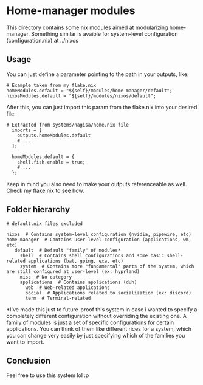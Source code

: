 # Home-manager modules

This directory contains some nix modules aimed at modularizing home-manager. 
Something similar is avaible for system-level configuration (configuration.nix) at ../nixos

## Usage

You can just define a parameter pointing to the path in your outputs, like:
```
# Example taken from my flake.nix
homeModules.default = "${self}/modules/home-manager/default";
nixosModules.default = "${self}/modules/nixos/default";
```
After this, you can just import this param from the flake.nix into your desired file:
```
# Extracted from systems/nagisa/home.nix file
  imports = [
    outputs.homeModules.default
    # ...
  ];

  homeModules.default = {
    shell.fish.enable = true;
    # ...
  };
```
Keep in mind you also need to make your outputs referenceable as well. Check my flake.nix to see how.

## Folder hierarchy

```
# default.nix files excluded

nixos  # Contains system-level configuration (nvidia, pipewire, etc)
home-manager  # Contains user-level configuration (applications, wm, etc)
   default  # Default "family" of modules*
     shell  # Contains shell configurations and some basic shell-related applications (bat, gping, exa, etc)
     system  # Contains more "fundamental" parts of the system, which are still configured at user-level (ex: hyprland)
     misc  # No category
     applications  # Contains applications (duh)
       web  # Web-related applications
       social  # Applications related to socialization (ex: discord)
       term  # Terminal-related
```

*I've made this just to future-proof this system in case i wanted to specify a completely different configuration without overriding the existing one. A family of modules is just a set of specific configurations for certain applications. You can think of them like different rices for a system, which you can change very easily by just specifying which of the families you want to import.

## Conclusion

Feel free to use this system lol :p

